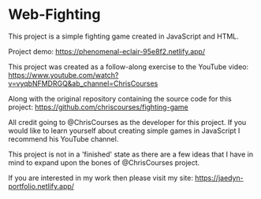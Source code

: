 # Web-Fighting
This project is a simple fighting game created in JavaScript and HTML. 

Project demo:
https://phenomenal-eclair-95e8f2.netlify.app/

This project was created as a follow-along exercise to the YouTube video: 
https://www.youtube.com/watch?v=vyqbNFMDRGQ&ab_channel=ChrisCourses

Along with the original repository containing the source code for this project: 
https://github.com/chriscourses/fighting-game

All credit going to @ChrisCourses as the developer for this project. If you would like to learn yourself about creating simple games in JavaScript I recommend his YouTube channel. 

This project is not in a 'finished' state as there are a few ideas that I have in mind to expand upon the bones of @ChrisCourses project. 

If you are interested in my work then please visit my site: https://jaedyn-portfolio.netlify.app/

